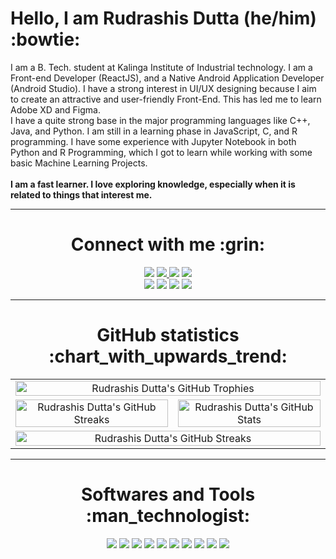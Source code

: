 # Hello, I am Rudrashis Dutta (he/him) :bowtie:
<p>I am a B. Tech. student at Kalinga Institute of Industrial technology.  I am a Front-end Developer (ReactJS), and a Native Android Application Developer (Android Studio). I have a strong interest in UI/UX designing because I aim to create an attractive and user-friendly Front-End. This has led me to learn Adobe XD and Figma. <br/>
I have a quite strong base in the major programming languages like C++, Java, and Python. I am still in a learning phase in JavaScript, C, and R programming. I have some experience with Jupyter Notebook in both Python and R Programming, which I got to learn while working with some basic Machine Learning Projects. <br/><br/>
<b>I am a fast learner. I love exploring knowledge, especially when it is related to things that interest me.</b></p>
<hr/>
<div align="center">
<h1>Connect with me :grin:</h1>
</a>
<a href="https://linktr.ee/rudrashisdutta" alt="Linktree" title="Linktree"><img src="https://custom-icon-badges.herokuapp.com/badge/rudrashisdutta-6beb4f?style=for-the-badge&logo=linktree&logoColor=white"></a>
<a href="https://www.linkedin.com/in/rudrashisdutta/" alt="LinkedIn Connect" title="LinkedIn"><img src="https://custom-icon-badges.herokuapp.com/badge/rudrashisdutta-0077B5?style=for-the-badge&logo=linkedin&logoColor=white">
<a href="https://t.me/rudrashisdutta" alt="Telegram Connect" title="Telegram"><img src="https://custom-icon-badges.herokuapp.com/badge/rudrashisdutta-149ccc?style=for-the-badge&logo=telegram&logoColor=white"></a>
<a href="https://github.com/rudrashisdutta" alt="GitHub Connect" title="GitHub"><img src="https://custom-icon-badges.herokuapp.com/badge/rudrashisdutta-333?style=for-the-badge&logo=github&logoColor=white"></a><br/>
<a href="https://instagram.com/rudrashisdutta.x" alt="Instagram Connect" title="Instagram"><img src="https://custom-icon-badges.herokuapp.com/badge/rudrashisdutta.x-E1306C?style=for-the-badge&logo=instagram&logoColor=white"></a>
<a href="https://www.facebook.com/rudrashisdutta.x" alt="Facebook Connect" title="Facebook"><img src="https://custom-icon-badges.herokuapp.com/badge/rudrashisdutta.x-3B5998?style=for-the-badge&logo=facebook&logoColor=white"></a>
<a href="https://twitter.com/rudrashisdutta" alt="Twitter Connect" title="Twitter"><img src="https://custom-icon-badges.herokuapp.com/badge/rudrashisdutta-00ACEE?style=for-the-badge&logo=twitter&logoColor=white"></a>
<a href="mailto:rudra2001official@gmail.com" alt="Gmail Connect" title="Gmail"><img src="https://custom-icon-badges.herokuapp.com/badge/rudra2001official-EA4335?style=for-the-badge&logo=gmail&logoColor=white"></a>
<div>
  
---
<h1>GitHub statistics :chart_with_upwards_trend:</h1>
<p align="center">
<table style="border-collapse: collapse; width: 100%;">
<tr>
<td  colspan="2" align="center"><img alt="Rudrashis Dutta's GitHub Trophies" src="https://github-profile-trophy.vercel.app/?username=rudrashisdutta&title=MultiLanguage,Repositories,Commits,Followers&theme=monokai&no-frame=true&margin-w=10" title="GitHub Trophies" width=100% align="center"/></td>
</tr>
<tr>
<td align="center"><img alt="Rudrashis Dutta's GitHub Streaks" src="https://github-readme-stats.vercel.app/api/top-langs/?username=rudrashisdutta&theme=monokai&langs_count=10&layout=compact" title="GitHub Languages" width=100% align="right"/></td>
<td align="center"><img alt="Rudrashis Dutta's GitHub Stats" src="https://github-readme-stats.vercel.app/api?username=rudrashisdutta&hide=stars&show_icons=true&count_private=true&theme=monokai" title="GitHub Rank" width=100% align="left"/></td>
</tr>
<tr>
<td colspan="2" align="center"><img alt="Rudrashis Dutta's GitHub Streaks" src="https://github-readme-streak-stats.herokuapp.com/?user=rudrashisdutta&theme=monokai&hide_border=true" title="GitHub Streak" width=100% align="right"/></td>  
</tr>
</table>
</p>

---

<h1>Softwares and Tools :man_technologist:</h1>
<div align="center">
<img src="https://custom-icon-badges.herokuapp.com/badge/Visual Studio Code-00b5f9?style=for-the-badge&logo=VisualStudioCode&logoColor=white&title=black">
<img src="https://custom-icon-badges.herokuapp.com/badge/Android Studio-78C257?style=for-the-badge&logo=AndroidStudio&logoColor=white">
<img src="https://custom-icon-badges.herokuapp.com/badge/IntelliJIDEA-002acf?style=for-the-badge&logo=IntelliJIdea&logoColor=white">
<img src="https://custom-icon-badges.herokuapp.com/badge/Spyder%20Ide-FF0000?style=for-the-badge&logo=spyder%20ide&logoColor=white">
<img src="https://custom-icon-badges.herokuapp.com/badge/Jupiter-f98500?style=for-the-badge&logo=Jupyter&logoColor=white">
<img src="https://custom-icon-badges.herokuapp.com/badge/Adobe XD-e000f9?style=for-the-badge&logo=Adobexd&logoColor=white">
<img src="https://custom-icon-badges.herokuapp.com/badge/Git-363636?style=for-the-badge&logo=Git&logoColor=white">
<img src="https://custom-icon-badges.herokuapp.com/badge/Github-2D2D2D?style=for-the-badge&logo=Github&logoColor=white">
<img src="https://custom-icon-badges.herokuapp.com/badge/Oracle Virtual Box-257B88?style=for-the-badge&logo=Oracle&logoColor=white">
<img src="https://custom-icon-badges.herokuapp.com/badge/OBS Studio-a7a5a2?style=for-the-badge&logo=OBSstudio&logoColor=white">
</div>





<!--
**rudrashisdutta/rudrashisdutta** is a ✨ _special_ ✨ repository because its `README.md` (this file) appears on your GitHub profile.

Here are some ideas to get you started:

- 🔭 I’m currently working on ...
- 🌱 I’m currently learning ...
- 👯 I’m looking to collaborate on ...
- 🤔 I’m looking for help with ...
- 💬 Ask me about ...
- 📫 How to reach me: ...
- 😄 Pronouns: ...
- ⚡ Fun fact: ...
-->

